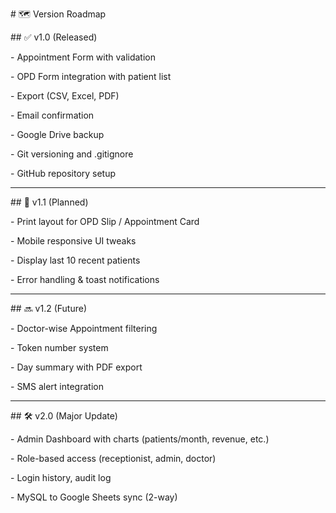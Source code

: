 \# 🗺️ Version Roadmap



\## ✅ v1.0 (Released)

\- Appointment Form with validation

\- OPD Form integration with patient list

\- Export (CSV, Excel, PDF)

\- Email confirmation

\- Google Drive backup

\- Git versioning and .gitignore

\- GitHub repository setup



---



\## 🚧 v1.1 (Planned)

\- Print layout for OPD Slip / Appointment Card

\- Mobile responsive UI tweaks

\- Display last 10 recent patients

\- Error handling \& toast notifications



---



\## 🔜 v1.2 (Future)

\- Doctor-wise Appointment filtering

\- Token number system

\- Day summary with PDF export

\- SMS alert integration



---



\## 🛠️ v2.0 (Major Update)

\- Admin Dashboard with charts (patients/month, revenue, etc.)

\- Role-based access (receptionist, admin, doctor)

\- Login history, audit log

\- MySQL to Google Sheets sync (2-way)






